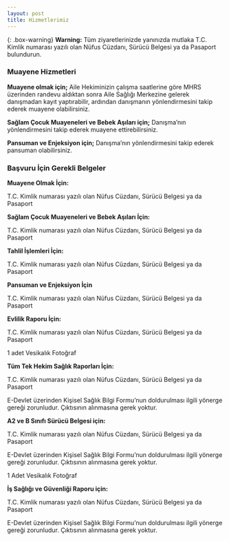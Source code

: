 ```yaml
---
layout: post
title: Hizmetlerimiz
---
```


{: .box-warning}
**Warning:** Tüm ziyaretlerinizde yanınızda mutlaka T.C. Kimlik numarası yazılı olan Nüfus Cüzdanı, Sürücü Belgesi ya da Pasaport bulundurun.

### Muayene Hizmetleri

**Muayene olmak için;** Aile Hekiminizin çalışma saatlerine göre MHRS üzerinden randevu aldıktan sonra Aile Sağlığı Merkezine gelerek danışmadan kayıt yaptırabilir, ardından danışmanın yönlendirmesini takip ederek muayene olabilirsiniz.

**Sağlam Çocuk Muayeneleri ve Bebek Aşıları için;** Danışma’nın yönlendirmesini takip ederek muayene ettirebilirsiniz.

**Pansuman ve Enjeksiyon için;** Danışma’nın yönlendirmesini takip ederek pansuman olabilirsiniz.

### Başvuru İçin Gerekli Belgeler

**Muayene Olmak İçin:**

T.C. Kimlik numarası yazılı olan Nüfus Cüzdanı, Sürücü Belgesi ya da Pasaport

**Sağlam Çocuk Muayeneleri ve Bebek Aşıları İçin:**

T.C. Kimlik numarası yazılı olan Nüfus Cüzdanı, Sürücü Belgesi ya da Pasaport

**Tahlil İşlemleri İçin:**

T.C. Kimlik numarası yazılı olan Nüfus Cüzdanı, Sürücü Belgesi ya da Pasaport

**Pansuman ve Enjeksiyon İçin**

T.C. Kimlik numarası yazılı olan Nüfus Cüzdanı, Sürücü Belgesi ya da Pasaport

**Evlilik Raporu İçin:**

T.C. Kimlik numarası yazılı olan Nüfus Cüzdanı, Sürücü Belgesi ya da Pasaport

1 adet Vesikalık Fotoğraf

**Tüm Tek Hekim Sağlık Raporları İçin:**

T.C. Kimlik numarası yazılı olan Nüfus Cüzdanı, Sürücü Belgesi ya da Pasaport

E-Devlet üzerinden Kişisel Sağlık Bilgi Formu’nun doldurulması ilgili yönerge gereği zorunludur. Çıktısının alınmasına gerek yoktur.

**A2 ve B Sınıfı Sürücü Belgesi için:**

T.C. Kimlik numarası yazılı olan Nüfus Cüzdanı, Sürücü Belgesi ya da Pasaport

E-Devlet üzerinden Kişisel Sağlık Bilgi Formu’nun doldurulması ilgili yönerge gereği zorunludur. Çıktısının alınmasına gerek yoktur.

1 Adet Vesikalık Fotoğraf

**İş Sağlığı ve Güvenliği Raporu için:**

T.C. Kimlik numarası yazılı olan Nüfus Cüzdanı, Sürücü Belgesi ya da Pasaport

E-Devlet üzerinden Kişisel Sağlık Bilgi Formu’nun doldurulması ilgili yönerge gereği zorunludur. Çıktısının alınmasına gerek yoktur.
